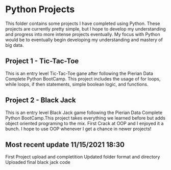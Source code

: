 # Python Projects
This folder contains some projects I have completed using Python. These projects are currently pretty simple, but I hope to develop my understanding and progress into more intense projects eventually. My focus with Python would be to eventually begin developing my understanding and mastery of big data. 





## Project 1 - Tic-Tac-Toe
This is an entry level Tic-Tac-Toe gane after following the Pierian Data Complete Python BootCamp. This project includes the usage of for loops, while loops, if then statements, simple boolean logic, and functions. 

## Project 2 - Black Jack 
This is an entry level Black Jack game following the Pierian Data Complete Python BootCamp.This project takes everything we learned before but adds object oriented programing to the mix. First Crack at OOP and I enjoyed it a bunch. I hope to use OOP whenever I get a chance in newer projects!  

## Most recent update 11/15/2021 18:30
First Project upload and completition
Updated folder format and directory
Uploaded final black jack code

